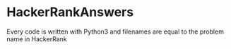 # HackerRankAnswers
Every code is written with Python3 and filenames are equal to the problem name in HackerRank
